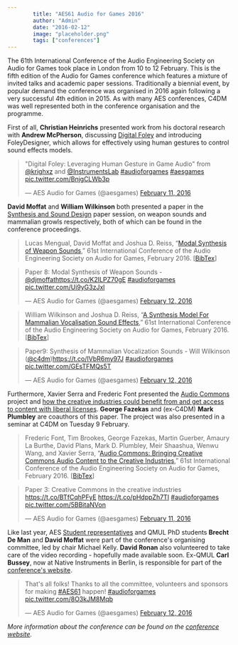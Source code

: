 ```yaml
---
        title: "AES61 Audio for Games 2016"
        author: "Admin"
        date: "2016-02-12"
        image: "placeholder.png"
        tags: ["conferences"]
---
```


The 61th International Conference of the Audio Engineering Society on Audio for Games took place in London from 10 to 12 February. 
This is the fifth edition of the Audio for Games conference which features a mixture of invited talks and academic paper sessions. Traditionally a biennial event, by popular demand the conference was organised in 2016 again following a very successful 4th edition in 2015. 
As with many AES conferences, C4DM was well represented both in the conference organisation and the programme. 

First of all, **Christian Heinrichs** presented work from his doctoral research with **Andrew McPherson**, discussing [Digital Foley](http://www.audioforgames.net/2016/timetable/#DigitalFoley) and introducing FoleyDesigner, which allows for effectively using human gestures to control sound effects models. 

<blockquote class="twitter-tweet" data-lang="en"><p lang="en" dir="ltr">&quot;Digital Foley: Leveraging Human Gesture in Game Audio&quot; from <a href="https://twitter.com/krighxz">@krighxz</a> and <a href="https://twitter.com/InstrumentsLab">@InstrumentsLab</a> <a href="https://twitter.com/hashtag/audioforgames?src=hash">#audioforgames</a> <a href="https://twitter.com/hashtag/aesgames?src=hash">#aesgames</a> <a href="https://t.co/BnjgCLWb3p">pic.twitter.com/BnjgCLWb3p</a></p>&mdash; AES Audio for Games (@aesgames) <a href="https://twitter.com/aesgames/status/697740164320399360">February 11, 2016</a></blockquote> <script async src="//platform.twitter.com/widgets.js" charset="utf-8"></script>

**David Moffat** and **William Wilkinson** both presented a paper in the [Synthesis and Sound Design](http://www.audioforgames.net/2016/schedule-papers/#Paper4) paper session, on weapon sounds and mammalian growls respectively, both of which can be found in the conference proceedings.

> Lucas Mengual, David Moffat and Joshua D. Reiss, “[Modal Synthesis of Weapon Sounds](http://www.aes.org/e-lib/browse.cfm?elib=18098),” 61st International Conference of the Audio Engineering Society on Audio for Games, February 2016. [[BibTex](http://www.aes.org/e-lib/browse.cfm?elib=18098&fmt=bibtex)]

<blockquote class="twitter-tweet" data-lang="en"><p lang="en" dir="ltr">Paper 8: Modal Synthesis of Weapon Sounds - <a href="https://twitter.com/djmoffat">@djmoffat</a><a href="https://t.co/K2ILPZ70gE">https://t.co/K2ILPZ70gE</a> <a href="https://twitter.com/hashtag/audioforgames?src=hash">#audioforgames</a> <a href="https://t.co/Ui9yG3zJxl">pic.twitter.com/Ui9yG3zJxl</a></p>&mdash; AES Audio for Games (@aesgames) <a href="https://twitter.com/aesgames/status/698155228244418560">February 12, 2016</a></blockquote> <script async src="//platform.twitter.com/widgets.js" charset="utf-8"></script>
 
 
> William Wilkinson and Joshua D. Reiss, “[A Synthesis Model For Mammalian Vocalisation Sound Effects](http://www.aes.org/e-lib/browse.cfm?elib=18095),” 61st International Conference of the Audio Engineering Society on Audio for Games, February 2016. [[BibTex](http://www.aes.org/e-lib/browse.cfm?elib=18095&fmt=bibtex)]

<blockquote class="twitter-tweet" data-lang="en"><p lang="en" dir="ltr">Paper9: Synthesis of Mammalian Vocalization Sounds - Will Wilkinson (<a href="https://twitter.com/c4dm">@c4dm</a>)<a href="https://t.co/IVbR6my97J">https://t.co/IVbR6my97J</a> <a href="https://twitter.com/hashtag/audioforgames?src=hash">#audioforgames</a> <a href="https://t.co/GEsTFMQs5T">pic.twitter.com/GEsTFMQs5T</a></p>&mdash; AES Audio for Games (@aesgames) <a href="https://twitter.com/aesgames/status/698160175019134976">February 12, 2016</a></blockquote> <script async src="//platform.twitter.com/widgets.js" charset="utf-8"></script>

Furthermore, Xavier Serra and Frederic Font presented the [Audio Commons](http://www.audiocommons.org) project and [how the creative industries could benefit from and get access to content with liberal licenses](http://www.audioforgames.net/2016/schedule-papers/#Paper2). **George Fazekas** and (ex-C4DM) **Mark Plumbley** are coauthors of this paper. 
The project was also presented in a seminar at C4DM on Tuesday 9 February. 

> Frederic Font, Tim Brookes, George Fazekas, Martin Guerber, Amaury La Burthe, David Plans, Mark D. Plumbley, Meir Shaashua, Wenwu Wang, and Xavier Serra, “[Audio Commons: Bringing Creative Commons Audio Content to the Creative Industries](http://www.aes.org/e-lib/browse.cfm?elib=18093),” 61st International Conference of the Audio Engineering Society on Audio for Games, February 2016. [[BibTex](http://www.aes.org/e-lib/browse.cfm?elib=18093&fmt=bibtex)]

<blockquote class="twitter-tweet" data-lang="en"><p lang="en" dir="ltr">Paper 3: Creative Commons in the creative industries <a href="https://t.co/BTfCqhPFyE">https://t.co/BTfCqhPFyE</a> <a href="https://t.co/pHdppZh7TI">https://t.co/pHdppZh7TI</a> <a href="https://twitter.com/hashtag/audioforgames?src=hash">#audioforgames</a> <a href="https://t.co/5BBitaNVon">pic.twitter.com/5BBitaNVon</a></p>&mdash; AES Audio for Games (@aesgames) <a href="https://twitter.com/aesgames/status/697818804588584964">February 11, 2016</a></blockquote> <script async src="//platform.twitter.com/widgets.js" charset="utf-8"></script>

Like last year, AES [Student representatives](http://www.aes.org/students/sda/officers.cfm) and QMUL PhD students **Brecht De Man** and **David Moffat** were part of the conference's organising committee, led by chair Michael Kelly. **David Ronan** also volunteered to take care of the video recording - hopefully made available soon. Ex-QMUL **Carl Bussey**, now at Native Instruments in Berlin, is responsible for part of the [conference's website](http://www.audioforgames.co.uk/2016). 

<blockquote class="twitter-tweet" data-lang="en"><p lang="en" dir="ltr">That&#39;s all folks! Thanks to all the committee, volunteers and sponsors for making <a href="https://twitter.com/hashtag/AES61?src=hash">#AES61</a> happen! <a href="https://twitter.com/hashtag/audioforgames?src=hash">#audioforgames</a> <a href="https://t.co/8O3kJM8Mqb">pic.twitter.com/8O3kJM8Mqb</a></p>&mdash; AES Audio for Games (@aesgames) <a href="https://twitter.com/aesgames/status/698172915011973120">February 12, 2016</a></blockquote> <script async src="//platform.twitter.com/widgets.js" charset="utf-8"></script>

*More information about the conference can be found on the [conference website](http://www.audioforgames.co.uk/2016).*
